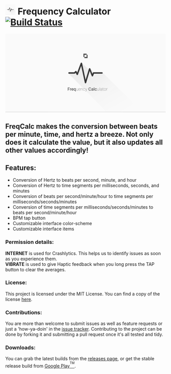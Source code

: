 # <img src="https://raw.githubusercontent.com/CytoDev/FrequencyCalculator/c12453137c009874161a43e84cc8c57f9f2f8813/art/Hi-res%20icon.png" alt="logo" width="32" />&nbsp;Frequency Calculator [![Build Status](https://travis-ci.org/CytoDev/FrequencyCalculator.svg?branch=master)](https://travis-ci.org/CytoDev/FrequencyCalculator)
  
<img src="https://raw.githubusercontent.com/CytoDev/FrequencyCalculator/c12453137c009874161a43e84cc8c57f9f2f8813/art/Feature%20graphic.png" alt="banner" />
  
FreqCalc makes the conversion between beats per minute, time, and hertz a breeze. Not only does it calculate the value, but it also updates all other values accordingly!  
  ---  
## Features:
 - Conversion of Hertz to beats per second, minute, and hour  
 - Conversion of Hertz to time segments per milliseconds, seconds, and minutes  
 - Conversion of beats per second/minute/hour to time segments per milliseconds/seconds/minutes  
 - Conversion of time segments per milliseconds/seconds/minutes to beats per second/minute/hour  
 - BPM tap button  
 - Customizable interface color-scheme  
 - Customizable interface items  
  
### Permission details:
__INTERNET__ is used for Crashlytics. This helps us to identify issues as soon as you experience them.  
__VIBRATE__ is used to give Haptic feedback when you long press the TAP button to clear the averages.  
  
### License:
This project is licensed under the MIT License. You can find a copy of the license [here](https://github.com/CytoDev/FrequencyCalculator/license.md).  
  
### Contributions:
You are more than welcome to submit issues as well as feature requests or just a 'how-ya-doin' in the [issue tracker](https://github.com/CytoDev/FrequencyCalculator/issues/new). Contributing to the project can be done by forking it and submitting a pull request once it's all tested and tidy.  
  
### Downloads:
You can grab the latest builds from the [releases page](https://github.com/CytoDev/FrequencyCalculator/releases), or get the stable release build from [Google Play<sup><sup>TM</sup></sup>](https://play.google.com/store/apps/details?id=io.cytodev.freqcalc).
